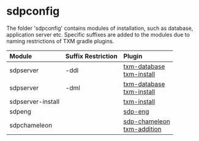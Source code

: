 # sdpconfig
 
The folder 'sdpconfig' contains modules of installation, such as
database, application server etc. Specific suffixes are added to the
modules due to naming restrictions of TXM gradle plugins.

| Module            | Suffix Restriction | Plugin                                                            |
|:------------------|:-------------------|:------------------------------------------------------------------|
| sdpserver         | -ddl               | [txm-database](#txm-database) <br>[txm-install](#txm-install)     |
| sdpserver         | -dml               | [txm-database](#txm-database) <br>[txm-install](#txm-install)     |
| sdpserver-install |                    | [txm-install](#txm-install)                                       |
| sdpeng            |                    | [sdp-eng](#sdp-eng)                                               |
| sdpchameleon      |                    | [sdp-chameleon](#sdp-chameleon) <br>[txm-addition](#txm-addition) |

